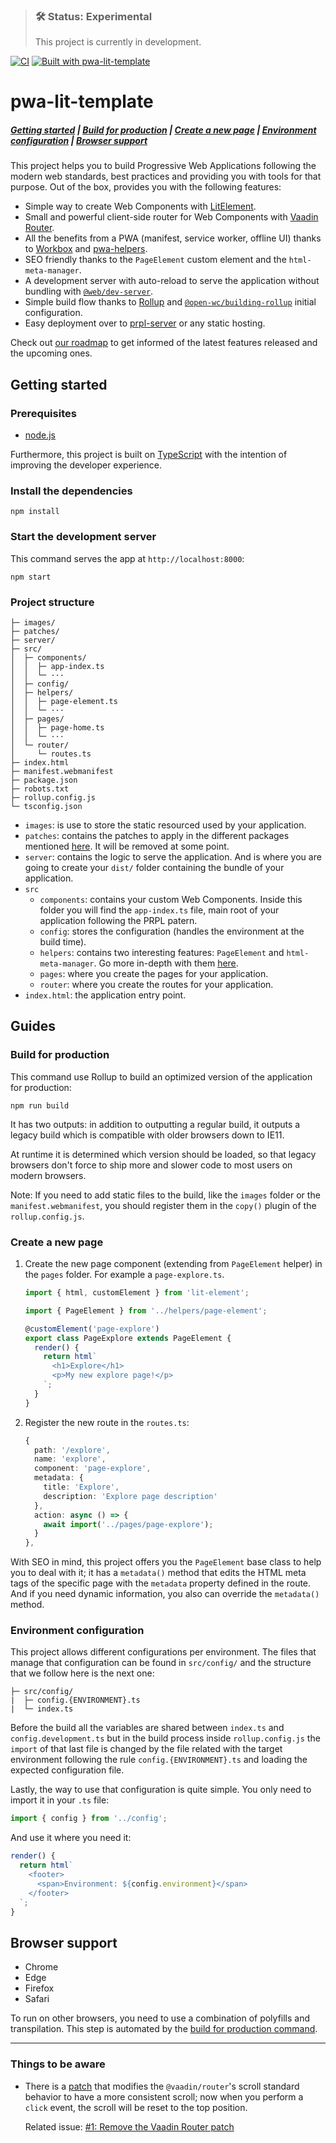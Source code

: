 > ### 🛠 Status: Experimental
>
> This project is currently in development.

[![CI](https://github.com/IBM/pwa-lit-template/workflows/CI/badge.svg)](https://github.com/IBM/pwa-lit-template/actions)
[![Built with pwa-lit-template](https://img.shields.io/badge/built%20with-pwa--lit--template-blue)](https://github.com/IBM/pwa-lit-template 'Built with pwa-lit-template')

# pwa-lit-template

##### [Getting started](#getting-started) | [Build for production](#build-for-production) | [Create a new page](#create-a-new-page) | [Environment configuration](#environment-configuration) | [Browser support](#browser-support)

This project helps you to build Progressive Web Applications following the modern web standards, best practices and providing you with tools for that purpose. Out of the box, provides you with the following features:

- Simple way to create Web Components with [LitElement](https://lit-element.polymer-project.org).
- Small and powerful client-side router for Web Components with [Vaadin Router](https://vaadin.com/router).
- All the benefits from a PWA (manifest, service worker, offline UI) thanks to [Workbox](https://developers.google.com/web/tools/workbox) and [pwa-helpers](https://github.com/thepassle/pwa-helpers).
- SEO friendly thanks to the `PageElement` custom element and the `html-meta-manager`.
- A development server with auto-reload to serve the application without bundling with [`@web/dev-server`](https://modern-web.dev/docs/dev-server/).
- Simple build flow thanks to [Rollup](https://rollupjs.org) and [`@open-wc/building-rollup`](https://open-wc.org/building/building-rollup.html) initial configuration.
- Easy deployment over to [prpl-server](https://github.com/Polymer/prpl-server) or any static hosting.

Check out [our roadmap](https://github.com/IBM/pwa-lit-template/projects/1) to get informed of the latest features released and the upcoming ones.

## Getting started

### Prerequisites

- [node.js](https://nodejs.org)

Furthermore, this project is built on [TypeScript](https://www.typescriptlang.org) with the intention of improving the developer experience.

### Install the dependencies

    npm install

### Start the development server

This command serves the app at `http://localhost:8000`:

    npm start

### Project structure

```
├─ images/
├─ patches/
├─ server/
├─ src/
│  ├─ components/
│  │  ├─ app-index.ts
│  │  └─ ···
│  ├─ config/
│  ├─ helpers/
│  │  ├─ page-element.ts
│  │  └─ ···
│  ├─ pages/
│  │  ├─ page-home.ts
│  │  └─ ···
│  └─ router/
│     └─ routes.ts
├─ index.html
├─ manifest.webmanifest
├─ package.json
├─ robots.txt
├─ rollup.config.js
└─ tsconfig.json
```

- `images`: is use to store the static resourced used by your application.
- `patches`: contains the patches to apply in the different packages mentioned [here](#things-to-be-aware). It will be removed at some point.
- `server`: contains the logic to serve the application. And is where you are going to create your `dist/` folder containing the bundle of your application.
- `src`
  - `components`: contains your custom Web Components. Inside this folder you will find the `app-index.ts` file, main root of your application following the PRPL patern.
  - `config`: stores the configuration (handles the environment at the build time).
  - `helpers`: contains two interesting features: `PageElement` and `html-meta-manager`. Go more in-depth with them [here](#create-a-new-page).
  - `pages`: where you create the pages for your application.
  - `router`: where you create the routes for your application.
- `index.html`: the application entry point.

## Guides

### Build for production

This command use Rollup to build an optimized version of the application for production:

    npm run build

It has two outputs: in addition to outputting a regular build, it outputs a legacy build which is compatible with older browsers down to IE11.

At runtime it is determined which version should be loaded, so that legacy browsers don't force to ship more and slower code to most users on modern browsers.

Note: If you need to add static files to the build, like the `images` folder or the `manifest.webmanifest`, you should register them in the `copy()` plugin of the `rollup.config.js`.

### Create a new page

1. Create the new page component (extending from `PageElement` helper) in the `pages` folder. For example a `page-explore.ts`.

   ```typescript
   import { html, customElement } from 'lit-element';

   import { PageElement } from '../helpers/page-element';

   @customElement('page-explore')
   export class PageExplore extends PageElement {
     render() {
       return html`
         <h1>Explore</h1>
         <p>My new explore page!</p>
       `;
     }
   }
   ```

2. Register the new route in the `routes.ts`:

   ```typescript
   {
     path: '/explore',
     name: 'explore',
     component: 'page-explore',
     metadata: {
       title: 'Explore',
       description: 'Explore page description'
     },
     action: async () => {
       await import('../pages/page-explore');
     }
   },
   ```

With SEO in mind, this project offers you the `PageElement` base class to help you to deal with it; it has a `metadata()` method that edits the HTML meta tags of the specific page with the `metadata` property defined in the route. And if you need dynamic information, you also can override the `metadata()` method.

### Environment configuration

This project allows different configurations per environment. The files that manage that configuration can be found in `src/config/` and the structure that we follow here is the next one:

```
├─ src/config/
|  ├─ config.{ENVIRONMENT}.ts
|  └─ index.ts
```

Before the build all the variables are shared between `index.ts` and `config.development.ts` but in the build process inside `rollup.config.js` the `import` of that last file is changed by the file related with the target environment following the rule `config.{ENVIRONMENT}.ts` and loading the expected configuration file.

Lastly, the way to use that configuration is quite simple. You only need to import it in your `.ts` file:

```typescript
import { config } from '../config';
```

And use it where you need it:

```typescript
render() {
  return html`
    <footer>
      <span>Environment: ${config.environment}</span>
    </footer>
  `;
}
```

## Browser support

- Chrome
- Edge
- Firefox
- Safari

To run on other browsers, you need to use a combination of polyfills and transpilation.
This step is automated by the [build for production command](#build-for-production).

---

### Things to be aware

- There is a [patch](patches/@vaadin+router+1.7.2.patch) that modifies the `@vaadin/router`'s scroll standard behavior to have a more consistent scroll; now when you perform a `click` event, the scroll will be reset to the top position.

  Related issue: [#1: Remove the Vaadin Router patch](https://github.com/IBM/pwa-lit-template/issues/1)
